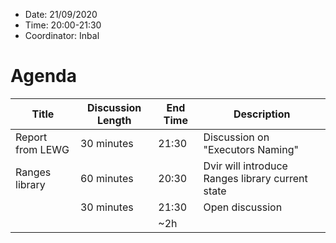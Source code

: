 * Date: 21/09/2020
* Time: 20:00-21:30
* Coordinator: Inbal

# Agenda

| Title     | Discussion Length | End Time | Description                              |
|-----------|-------------------|----------|------------------------------------------|
| Report from LEWG          | 30 minutes        | 21:30    | Discussion on "Executors Naming" |
| Ranges library | 60 minutes   | 20:30    | Dvir will introduce Ranges library current state |
|           | 30 minutes        | 21:30    | Open discussion |
|           |                   | ~2h      |                                          |
